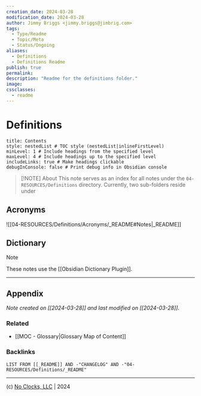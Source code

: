 ```yaml
---
creation_date: 2024-03-28
modification_date: 2024-03-28
author: Jimmy Briggs <jimmy.briggs@jimbrig.com>
tags:
  - Type/Readme
  - Topic/Meta
  - Status/Ongoing
aliases:
  - Definitions
  - Definitions Readme
publish: true
permalink:
description: "Readme for the definitions folder."
image:
cssclasses:
  - readme
---
```



# Definitions

```table-of-contents
title: Contents 
style: nestedList # TOC style (nestedList|inlineFirstLevel)
minLevel: 1 # Include headings from the specified level
maxLevel: 4 # Include headings up to the specified level
includeLinks: true # Make headings clickable
debugInConsole: false # Print debug info in Obsidian console
```

> [!NOTE] About
> This note serves as an index for all notes under the `04-RESOURCES/Definitions` directory. Currently, two sub-folders reside under 

## Acronyms

![[04-RESOURCES/Definitions/Acronyms/_README#Notes|_README]]

## Dictionary

> [!NOTE]
> These notes use the [[Obsidian Dictionary Plugin]].

***

## Appendix

*Note created on [[2024-03-28]] and last modified on [[2024-03-28]].*

### Related

- [[MOC - Glossary|Glossary Map of Content]]

### Backlinks

```dataview
LIST FROM [[_README]] AND -"CHANGELOG" AND -"04-RESOURCES/Definitions/_README"
```

***

(c) [No Clocks, LLC](https://github.com/noclocks) | 2024